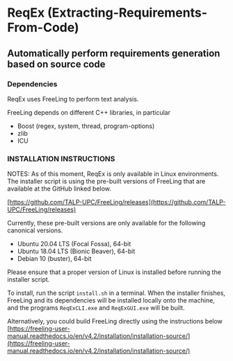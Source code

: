 # ReqEx (Extracting-Requirements-From-Code)


## Automatically perform requirements generation based on source code


### Dependencies
ReqEx uses FreeLing to perform text analysis.

FreeLing depends on different C++ libraries, in particular
- Boost (regex, system, thread, program-options)
- zlib
- ICU  

### INSTALLATION INSTRUCTIONS
NOTES: As of this moment, ReqEx is only available in Linux environments. The installer script is using the pre-built versions of FreeLing that are available at the GitHub linked below. 

[https://github.com/TALP-UPC/FreeLing/releases](https://github.com/TALP-UPC/FreeLing/releases)

Currently, these pre-built versions are only available for the following canonical versions.
- Ubuntu 20.04 LTS (Focal Fossa), 64-bit
- Ubuntu 18.04 LTS (Bionic Beaver), 64-bit
- Debian 10 (buster), 64-bit

Please ensure that a proper version of Linux is installed before running the installer script.

To install, run the script ```install.sh``` in a terminal. When the installer finishes, FreeLing and its dependencies will be installed locally onto the machine, and the programs ```ReqExCLI.exe``` and ```ReqExGUI.exe``` will be built.

Alternatively, you could build FreeLing directly using the instructions below
[https://freeling-user-manual.readthedocs.io/en/v4.2/installation/installation-source/](https://freeling-user-manual.readthedocs.io/en/v4.2/installation/installation-source/)

